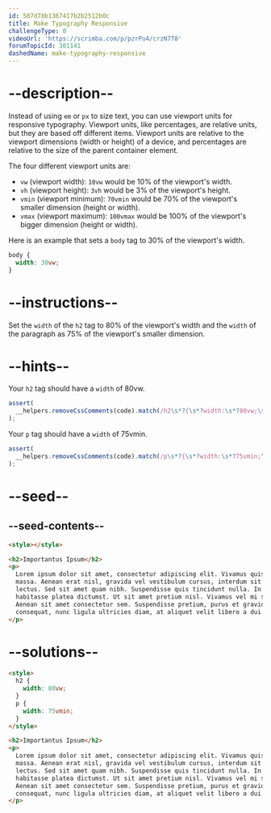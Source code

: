 ```yaml
---
id: 587d78b1367417b2b2512b0c
title: Make Typography Responsive
challengeType: 0
videoUrl: 'https://scrimba.com/p/pzrPu4/crzN7T8'
forumTopicId: 301141
dashedName: make-typography-responsive
---
```


# --description--

Instead of using `em` or `px` to size text, you can use viewport units for responsive typography. Viewport units, like percentages, are relative units, but they are based off different items. Viewport units are relative to the viewport dimensions (width or height) of a device, and percentages are relative to the size of the parent container element.

The four different viewport units are:

<ul><li><code>vw</code> (viewport width): <code>10vw</code> would be 10% of the viewport's width.</li><li><code>vh</code> (viewport height): <code>3vh</code> would be 3% of the viewport's height.</li><li><code>vmin</code> (viewport minimum): <code>70vmin</code> would be 70% of the viewport's smaller dimension (height or width).</li><li><code>vmax</code> (viewport maximum): <code>100vmax</code> would be 100% of the viewport's bigger dimension (height or width).</li></ul>

Here is an example that sets a `body` tag to 30% of the viewport's width.

```css
body {
  width: 30vw;
}
```

# --instructions--

Set the `width` of the `h2` tag to 80% of the viewport's width and the `width` of the paragraph as 75% of the viewport's smaller dimension.

# --hints--

Your `h2` tag should have a `width` of 80vw.

```js
assert(
  __helpers.removeCssComments(code).match(/h2\s*?{\s*?width:\s*?80vw;\s*?}/g)
);
```

Your `p` tag should have a `width` of 75vmin.

```js
assert(
  __helpers.removeCssComments(code).match(/p\s*?{\s*?width:\s*?75vmin;\s*?}/g)
);
```

# --seed--

## --seed-contents--

```html
<style></style>

<h2>Importantus Ipsum</h2>
<p>
  Lorem ipsum dolor sit amet, consectetur adipiscing elit. Vivamus quis tempus
  massa. Aenean erat nisl, gravida vel vestibulum cursus, interdum sit amet
  lectus. Sed sit amet quam nibh. Suspendisse quis tincidunt nulla. In hac
  habitasse platea dictumst. Ut sit amet pretium nisl. Vivamus vel mi sem.
  Aenean sit amet consectetur sem. Suspendisse pretium, purus et gravida
  consequat, nunc ligula ultricies diam, at aliquet velit libero a dui.
</p>
```

# --solutions--

```html
<style>
  h2 {
    width: 80vw;
  }
  p {
    width: 75vmin;
  }
</style>

<h2>Importantus Ipsum</h2>
<p>
  Lorem ipsum dolor sit amet, consectetur adipiscing elit. Vivamus quis tempus
  massa. Aenean erat nisl, gravida vel vestibulum cursus, interdum sit amet
  lectus. Sed sit amet quam nibh. Suspendisse quis tincidunt nulla. In hac
  habitasse platea dictumst. Ut sit amet pretium nisl. Vivamus vel mi sem.
  Aenean sit amet consectetur sem. Suspendisse pretium, purus et gravida
  consequat, nunc ligula ultricies diam, at aliquet velit libero a dui.
</p>
```
